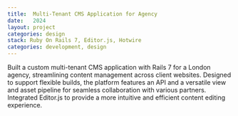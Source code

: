 ```yaml
---
title:  Multi-Tenant CMS Application for Agency
date:   2024
layout: project
categories: design
stack: Ruby On Rails 7, Editor.js, Hotwire
categories: development, design
---
```


Built a custom multi-tenant CMS application with Rails 7 for a London agency, streamlining content management across client websites. Designed to support flexible builds, the platform features an API and a versatile view and asset pipeline for seamless collaboration with various partners. Integrated Editor.js to provide a more intuitive and efficient content editing experience.



